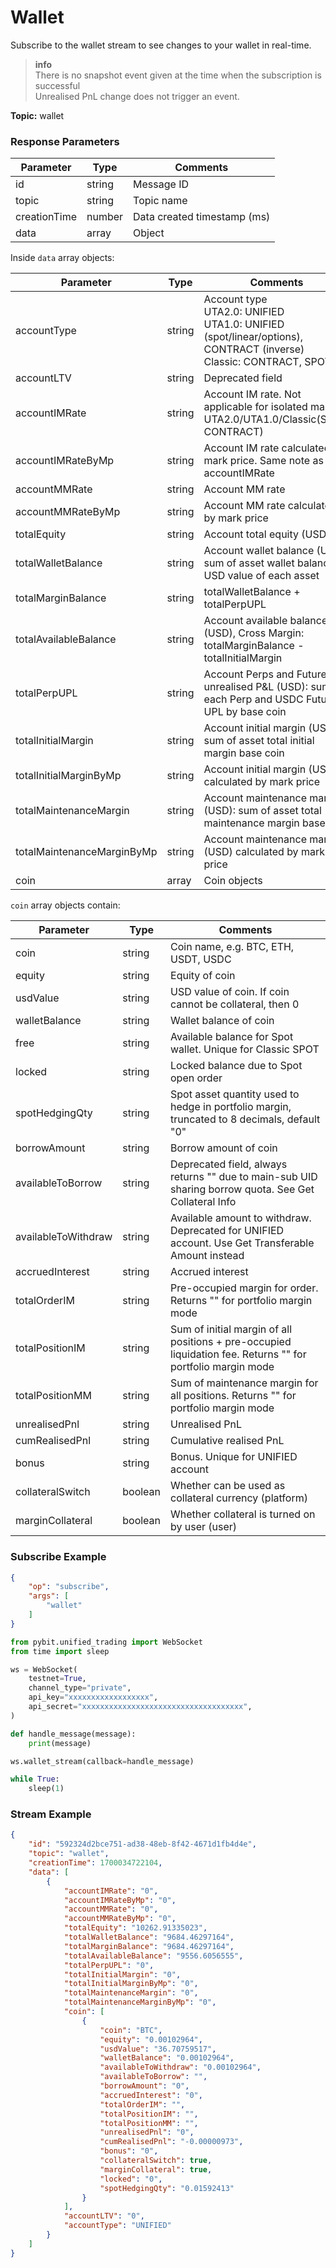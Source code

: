 # Wallet

Subscribe to the wallet stream to see changes to your wallet in real-time.

> **info**  
> There is no snapshot event given at the time when the subscription is successful  
> Unrealised PnL change does not trigger an event.

**Topic:** wallet

### Response Parameters

| Parameter          | Type    | Comments                                                                        |
|--------------------|---------|---------------------------------------------------------------------------------|
| id                 | string  | Message ID                                                                      |
| topic              | string  | Topic name                                                                      |
| creationTime       | number  | Data created timestamp (ms)                                                     |
| data               | array   | Object                                                                          |

Inside `data` array objects:

| Parameter               | Type       | Comments                                                                                          |
|-------------------------|------------|-------------------------------------------------------------------------------------------------|
| accountType             | string     | Account type  <br>UTA2.0: UNIFIED  <br>UTA1.0: UNIFIED (spot/linear/options), CONTRACT (inverse)  <br>Classic: CONTRACT, SPOT                                         |
| accountLTV              | string     | Deprecated field                                                                                |
| accountIMRate           | string     | Account IM rate. Not applicable for isolated margin UTA2.0/UTA1.0/Classic(SPOT, CONTRACT)      |
| accountIMRateByMp       | string     | Account IM rate calculated by mark price. Same note as accountIMRate                            |
| accountMMRate           | string     | Account MM rate                                                                                |
| accountMMRateByMp       | string     | Account MM rate calculated by mark price                                                       |
| totalEquity             | string     | Account total equity (USD)                                                                      |
| totalWalletBalance      | string     | Account wallet balance (USD): sum of asset wallet balance by USD value of each asset           |
| totalMarginBalance      | string     | totalWalletBalance + totalPerpUPL                                                              |
| totalAvailableBalance   | string     | Account available balance (USD), Cross Margin: totalMarginBalance - totalInitialMargin          |
| totalPerpUPL            | string     | Account Perps and Futures unrealised P&L (USD): sum of each Perp and USDC Futures UPL by base coin|
| totalInitialMargin      | string     | Account initial margin (USD): sum of asset total initial margin base coin                       |
| totalInitialMarginByMp  | string     | Account initial margin (USD) calculated by mark price                                           |
| totalMaintenanceMargin  | string     | Account maintenance margin (USD): sum of asset total maintenance margin base coin               |
| totalMaintenanceMarginByMp | string  | Account maintenance margin (USD) calculated by mark price                                      |
| coin                    | array      | Coin objects                                                                                   |

`coin` array objects contain:

| Parameter           | Type    | Comments                                                                                         |
|---------------------|---------|------------------------------------------------------------------------------------------------|
| coin                | string  | Coin name, e.g. BTC, ETH, USDT, USDC                                                           |
| equity              | string  | Equity of coin                                                                                  |
| usdValue            | string  | USD value of coin. If coin cannot be collateral, then 0                                        |
| walletBalance       | string  | Wallet balance of coin                                                                          |
| free                | string  | Available balance for Spot wallet. Unique for Classic SPOT                                     |
| locked              | string  | Locked balance due to Spot open order                                                          |
| spotHedgingQty      | string  | Spot asset quantity used to hedge in portfolio margin, truncated to 8 decimals, default "0"    |
| borrowAmount        | string  | Borrow amount of coin                                                                          |
| availableToBorrow   | string  | Deprecated field, always returns "" due to main-sub UID sharing borrow quota. See Get Collateral Info  |
| availableToWithdraw  | string  | Available amount to withdraw. Deprecated for UNIFIED account. Use Get Transferable Amount instead |
| accruedInterest     | string  | Accrued interest                                                                             |
| totalOrderIM        | string  | Pre-occupied margin for order. Returns "" for portfolio margin mode                            |
| totalPositionIM     | string  | Sum of initial margin of all positions + pre-occupied liquidation fee. Returns "" for portfolio margin mode |
| totalPositionMM     | string  | Sum of maintenance margin for all positions. Returns "" for portfolio margin mode            |
| unrealisedPnl       | string  | Unrealised PnL                                                                             |
| cumRealisedPnl     | string  | Cumulative realised PnL                                                                    |
| bonus               | string  | Bonus. Unique for UNIFIED account                                                            |
| collateralSwitch    | boolean | Whether can be used as collateral currency (platform)                                        |
| marginCollateral    | boolean | Whether collateral is turned on by user (user)                                              |

### Subscribe Example

```json
{
    "op": "subscribe",
    "args": [
        "wallet"
    ]
}
```

```python
from pybit.unified_trading import WebSocket
from time import sleep

ws = WebSocket(
    testnet=True,
    channel_type="private",
    api_key="xxxxxxxxxxxxxxxxxx",
    api_secret="xxxxxxxxxxxxxxxxxxxxxxxxxxxxxxxxxxxx",
)

def handle_message(message):
    print(message)

ws.wallet_stream(callback=handle_message)

while True:
    sleep(1)
```

### Stream Example

```json
{
    "id": "592324d2bce751-ad38-48eb-8f42-4671d1fb4d4e",
    "topic": "wallet",
    "creationTime": 1700034722104,
    "data": [
        {
            "accountIMRate": "0",
            "accountIMRateByMp": "0",
            "accountMMRate": "0",
            "accountMMRateByMp": "0",
            "totalEquity": "10262.91335023",
            "totalWalletBalance": "9684.46297164",
            "totalMarginBalance": "9684.46297164",
            "totalAvailableBalance": "9556.6056555",
            "totalPerpUPL": "0",
            "totalInitialMargin": "0",
            "totalInitialMarginByMp": "0",
            "totalMaintenanceMargin": "0",
            "totalMaintenanceMarginByMp": "0",
            "coin": [
                {
                    "coin": "BTC",
                    "equity": "0.00102964",
                    "usdValue": "36.70759517",
                    "walletBalance": "0.00102964",
                    "availableToWithdraw": "0.00102964",
                    "availableToBorrow": "",
                    "borrowAmount": "0",
                    "accruedInterest": "0",
                    "totalOrderIM": "",
                    "totalPositionIM": "",
                    "totalPositionMM": "",
                    "unrealisedPnl": "0",
                    "cumRealisedPnl": "-0.00000973",
                    "bonus": "0",
                    "collateralSwitch": true,
                    "marginCollateral": true,
                    "locked": "0",
                    "spotHedgingQty": "0.01592413"
                }
            ],
            "accountLTV": "0",
            "accountType": "UNIFIED"
        }
    ]
}
```


